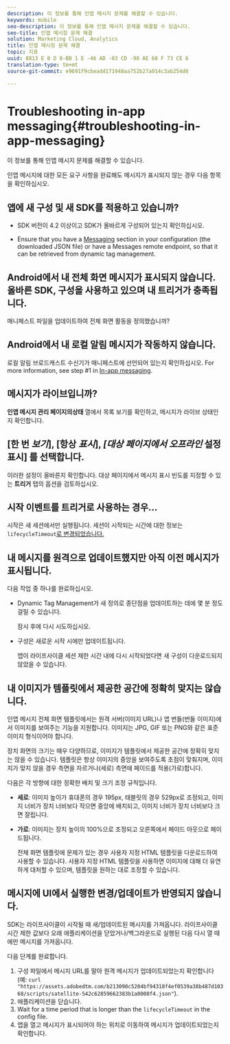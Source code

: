 ```yaml
---
description: 이 정보를 통해 인앱 메시지 문제를 해결할 수 있습니다.
keywords: mobile
seo-description: 이 정보를 통해 인앱 메시지 문제를 해결할 수 있습니다.
seo-title: 인앱 메시징 문제 해결
solution: Marketing Cloud, Analytics
title: 인앱 메시징 문제 해결
topic: 지표
uuid: 8813 E 8 D 8-BB 1 E -46 AD -83 CD -98 AE 68 F 73 CE 6
translation-type: tm+mt
source-git-commit: e9691f9cbeadd171948aa752b27a014c3ab254d6

---
```



# Troubleshooting in-app messaging{#troubleshooting-in-app-messaging}

이 정보를 통해 인앱 메시지 문제를 해결할 수 있습니다.

인앱 메시지에 대한 모든 요구 사항을 완료해도 메시지가 표시되지 않는 경우 다음 항목을 확인하십시오.

## 앱에 새 구성 및 새 SDK를 적용하고 있습니까?

* SDK 버전이 4.2 이상이고 SDK가 올바르게 구성되어 있는지 확인하십시오.

* Ensure that you have a [Messaging](/help/using/in-app-messaging/in-app-messaging.md) section in your configuration (the downloaded JSON file) or have a Messages remote endpoint, so that it can be retrieved from dynamic tag management.

## Android에서 내 전체 화면 메시지가 표시되지 않습니다. 올바른 SDK, 구성을 사용하고 있으며 내 트리거가 충족됩니다.

매니페스트 파일을 업데이트하여 전체 화면 활동을 정의했습니까?

## Android에서 내 로컬 알림 메시지가 작동하지 않습니다.

로컬 알림 브로드캐스트 수신기가 매니페스트에 선언되어 있는지 확인하십시오. For more information, see step #1 in [In-app messaging](/help/android/messaging-main/messaging/messaging.md).

## 메시지가 라이브입니까?

**인앱 메시지 관리 페이지의상태** 열에서 목록 보기를 확인하고, 메시지가 라이브 상태인지 확인합니다.

## [한 번 *보기*], [항상 *표시*], *[대상 페이지에서 오프라인* 설정 표시] 를 선택합니다.

이러한 설정이 올바른지 확인합니다. 대상 페이지에서 메시지 표시 빈도를 지정할 수 있는 **트리거** 탭의 옵션을 검토하십시오.

## 시작 이벤트를 트리거로 사용하는 경우...

시작은 새 세션에서만 실행됩니다. 세션이 시작되는 시간에 대한 정보는 `lifecycleTimeout`[로 변경되었습니다.](/help/ios/configuration/json-config/json-config.md)

## 내 메시지를 원격으로 업데이트했지만 아직 이전 메시지가 표시됩니다.

다음 작업 중 하나를 완료하십시오.

* Dynamic Tag Management가 새 정의로 종단점을 업데이트하는 데에 몇 분 정도 걸릴 수 있습니다.

   잠시 후에 다시 시도하십시오.

* 구성은 새로운 시작 시에만 업데이트됩니다.

   앱이 라이프사이클 세션 제한 시간 내에 다시 시작되었다면 새 구성이 다운로드되지 않았을 수 있습니다.

## 내 이미지가 템플릿에서 제공한 공간에 정확히 맞지는 않습니다.

인앱 메시지 전체 화면 템플릿에서는 원격 서버(이미지 URL)나 앱 번들(번들 이미지)에서 이미지를 보여주는 기능을 지원합니다. 이미지는 JPG, GIF 또는 PNG와 같은 표준 이미지 형식이어야 합니다.

장치 화면의 크기는 매우 다양하므로, 이미지가 템플릿에서 제공한 공간에 정확히 맞지는 않을 수 있습니다. 템플릿은 항상 이미지의 중앙을 보여주도록 초점이 맞춰지며, 이미지가 맞지 않을 경우 측면을 자르거나(세로) 측면에 페이드를 적용(가로)합니다.

다음은 각 방향에 대한 정확한 배치 및 크기 조정 규칙입니다.

* **세로**: 이미지 높이가 휴대폰의 경우 195px, 태블릿의 경우 529px로 조정되고, 이미지 너비가 장치 너비보다 작으면 중앙에 배치되고, 이미지 너비가 장치 너비보다 크면 잘립니다.

* **가로**: 이미지는 장치 높이의 100%으로 조정되고 오른쪽에서 페이드 아웃으로 페이드됩니다.

   전체 화면 템플릿에 문제가 있는 경우 사용자 지정 HTML 템플릿을 다운로드하여 사용할 수 있습니다. 사용자 지정 HTML 템플릿을 사용하면 이미지에 대해 더 유연하게 대처할 수 있으며, 템플릿을 원하는 대로 조정할 수 있습니다.

## 메시지에 UI에서 실행한 변경/업데이트가 반영되지 않습니다.

SDK는 라이프사이클이 시작될 때 새/업데이트된 메시지를 가져옵니다. 라이프사이클 시간 제한 값보다 오래 애플리케이션을 닫았거나/백그라운드로 실행된 다음 다시 열 때에만 메시지를 가져옵니다.

다음 단계를 완료합니다.

1. 구성 파일에서 메시지 URL를 말아 원격 메시지가 업데이트되었는지 확인합니다 (예: `curl "https://assets.adobedtm.com/b213090c5204bf94318f4ef0539a38b487d10368/scripts/satellite-542c62859662383b1a0008f4.json"`).
1. 애플리케이션을 닫습니다.
1. Wait for a time period that is longer than the `lifecycleTimeout` in the config file.
1. 앱을 열고 메시지가 표시되어야 하는 위치로 이동하여 메시지가 업데이트되었는지 확인합니다.